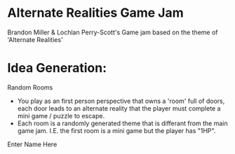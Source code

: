 # Alternate Realities Game Jam
 Brandon Miller & Lochlan Perry-Scott's Game jam based on the theme of 'Alternate Realities'
 
 # Idea Generation:
 
Random Rooms
 - You play as an first person perspective that owns a 'room' full of doors, each door leads to an alternate reality that the player must complete a mini game / puzzle to escape.
 - Each room is a randomly generated theme that is differant from the main game jam. I.E. the first room is a mini game but the player has "1HP".
 
Enter Name Here
